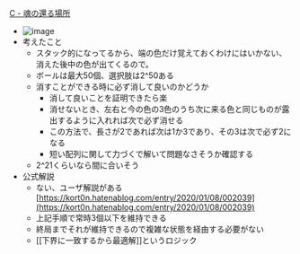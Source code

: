 
[C - 魂の還る場所](https://atcoder.jp/contests/arc014/tasks/arc014_3)
- ![image](https://gyazo.com/913d5c6fe52dfe68b9aa345fe3cb9899/thumb/1000)
- 考えたこと
    - スタック的になってるから、端の色だけ覚えておくわけにはいかない、消えた後中の色が出てくるので。
    - ボールは最大50個、選択肢は2^50ある
    - 消すことができる時に必ず消して良いのかどうか
        - 消して良いことを証明できたら楽
        - 消せないとき、左右と今の色の3色のうち次に来る色と同じものが露出するように入れれば次で必ず消せる
        - この方法で、長さが2であれば次は1か3であり、その3は次で必ず2になる
        - 短い配列に関して力づくで解いて問題なさそうか確認する
    - 2^21くらいなら間に合いそう
- 公式解説
    - ない、ユーザ解説がある　[https://kort0n.hatenablog.com/entry/2020/01/08/002039](https://kort0n.hatenablog.com/entry/2020/01/08/002039)
    - 上記手順で常時3個以下を維持できる
    - 終局までそれが維持できるので複雑な状態を経由する必要がない
    - [[下界に一致するから最適解]]というロジック
